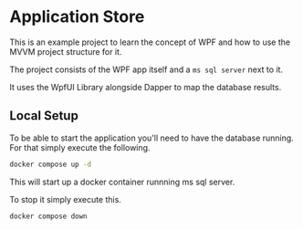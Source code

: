 # Application Store

This is an example project to learn the concept of WPF and how to use the MVVM project structure for it.

The project consists of the WPF app itself and a `ms sql server` next to it.

It uses the WpfUI Library alongside Dapper to map the database results.


## Local Setup
To be able to start the application you'll need to have the database running. For that simply execute the following.
```bash
docker compose up -d
```

This will start up a docker container runnning ms sql server.

To stop it simply execute this.
```bash
docker compose down
```
